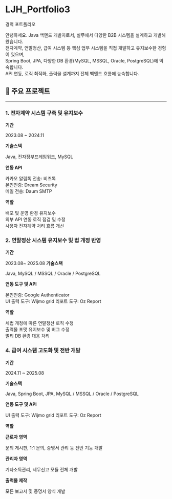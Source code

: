 # LJH_Portfolio3
경력 포트폴리오

안녕하세요. Java 백엔드 개발자로서, 실무에서 다양한 B2B 시스템을 설계하고 개발해왔습니다.  
전자계약, 연말정산, 급여 시스템 등 핵심 업무 시스템을 직접 개발하고 유지보수한 경험이 있으며,  
Spring Boot, JPA, 다양한 DB 환경(MySQL, MSSQL, Oracle, PostgreSQL)에 익숙합니다.  
API 연동, 로직 최적화, 출력물 설계까지 전체 백엔드 흐름에 능숙합니다.


## 📌 주요 프로젝트

---

### 1. 전자계약 시스템 구축 및 유지보수

  **기간**
  
  2023.08 ~ 2024.11
  
  **기술스택**
  
  Java, 전자정부프레임워크, MySQL  
  
  **연동 API**
  
  카카오 알림톡 전송: 비즈톡  
  본인인증: Dream Security  
  메일 전송: Daum SMTP  
  
  **역할**
  
  배포 및 운영 환경 유지보수  
  외부 API 연동 로직 점검 및 수정  
  사용자 전자계약 처리 흐름 개선


### 2. 연말정산 시스템 유지보수 및 법 개정 반영

  **기간**
  
  2023.08~ 2025.08
  **기술스택**
  
  Java, MySQL / MSSQL / Oracle / PostgreSQL  
  
  **연동 도구 및 API**
  
  본인인증: Google Authenticator  
  UI 출력 도구: Wijmo grid
  리포트 도구: Oz Report  
  
  **역할**
  
  세법 개정에 따른 연말정산 로직 수정  
  출력물 포맷 유지보수 및 버그 수정  
  멀티 DB 환경 대응 처리

### 4. 급여 시스템 고도화 및 전반 개발

  **기간**
  
  2024.11 ~ 2025.08
  
  **기술스택**
  
  Java, Spring Boot, JPA, MySQL / MSSQL / Oracle / PostgreSQL  
  
  **연동 도구 및 API**
  
  UI 출력 도구: Wijmo grid
  리포트 도구: Oz Report  
  
  **역할**
  
  **근로자 영역** 
  
  문의 게시판, 1:1 문의, 증명서 관리 등 전반 기능 개발
  
  **관리자 영역** 
  
  기타소득관리, 세무신고 모듈 전체 개발  
  
  **출력물 제작** 
  
  모든 보고서 및 증명서 양식 개발
